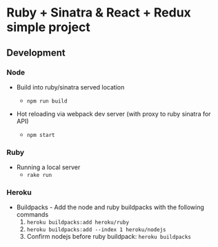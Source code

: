# Ruby + Sinatra & React + Redux simple project

## Development

### Node

* Build into ruby/sinatra served location
  * `npm run build`

* Hot reloading via webpack dev server (with proxy to ruby sinatra for API)
  * `npm start`

### Ruby

* Running a local server
  * `rake run`

### Heroku

* Buildpacks - Add the node and ruby buildpacks with the following commands
  1. `heroku buildpacks:add heroku/ruby`
  1. `heroku buildpacks:add --index 1 heroku/nodejs`
  1. Confirm nodejs before ruby buildpack: `heroku buildpacks`

